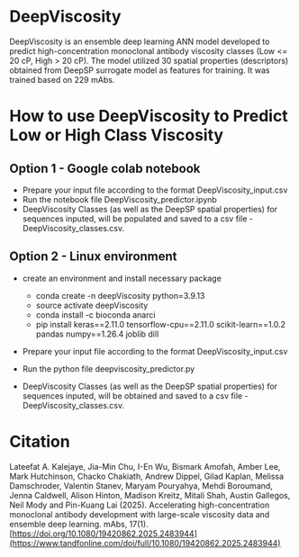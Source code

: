 # DeepViscosity
DeepViscosity is an ensemble deep learning ANN model developed to predict high-concentration monoclonal antibody viscosity classes (Low <= 20 cP, High > 20 cP). The model utilized 30 spatial properties (descriptors) obtained from DeepSP surrogate model as features for training. It was trained based on 229 mAbs.

# How to use DeepViscosity to Predict Low or High Class Viscosity

## Option 1 - Google colab notebook
- Prepare your input file according to the format DeepViscosity_input.csv
- Run the notebook file DeepViscosity_predictor.ipynb
- DeepViscosity Classes (as well as the DeepSP spatial properties) for sequences inputed, will be populated and saved to a csv file - DeepViscosity_classes.csv.

## Option 2 - Linux environment 
- create an environment and install necessary package
	- conda create -n deepViscosity python=3.9.13
	- source activate deepViscosity
	- conda install -c bioconda anarci
	- pip install keras==2.11.0 tensorflow-cpu==2.11.0 scikit-learn==1.0.2 pandas numpy==1.26.4 joblib dill

- Prepare your input file according to the format DeepViscosity_input.csv
- Run the python file deepviscosity_predictor.py
- DeepViscosity Classes (as well as the DeepSP spatial properties) for sequences inputed, will be obtained and saved to a csv file - DeepViscosity_classes.csv.

# Citation
Lateefat A. Kalejaye, Jia-Min Chu, I-En Wu, Bismark Amofah, Amber Lee, Mark Hutchinson, Chacko Chakiath, Andrew Dippel, Gilad Kaplan, Melissa Damschroder, Valentin Stanev, Maryam Pouryahya, Mehdi Boroumand, Jenna Caldwell, Alison Hinton, Madison Kreitz, Mitali Shah, Austin Gallegos, Neil Mody and Pin-Kuang Lai (2025). Accelerating high-concentration monoclonal antibody development with large-scale viscosity data and ensemble deep learning. mAbs, 17(1). [https://doi.org/10.1080/19420862.2025.2483944](https://www.tandfonline.com/doi/full/10.1080/19420862.2025.2483944)
